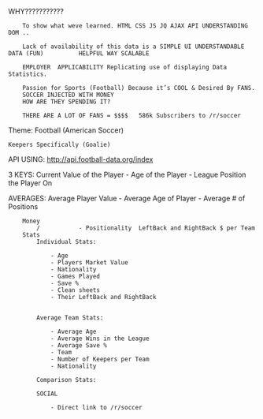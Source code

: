 WHY???????????
		
		To show what weve learned. HTML CSS JS JQ AJAX API UNDERSTANDING DOM ..

		Lack of availability of this data is a SIMPLE UI UNDERSTANDABLE DATA (FUN) 			HELPFUL WAY SCALABLE

		EMPLOYER  APPLICABILITY Replicating use of displaying Data Statistics.

		Passion for Sports (Football) Because it’s COOL & Desired By FANS.
		SOCCER INJECTED WITH MONEY
		HOW ARE THEY SPENDING IT?
		
		THERE ARE A LOT OF FANS = $$$$   586k Subscribers to /r/soccer 

Theme: Football (American Soccer)

	Keepers Specifically (Goalie)

API USING: http://api.football-data.org/index

3 KEYS:  Current Value of the Player - Age of the Player - League Position the Player On

AVERAGES: Average Player Value - Average Age of Player - Average # of Positions

		Money
			/			- Positionality  LeftBack and RightBack $ per Team
		Stats
			Individual Stats:

				- Age
				- Players Market Value
				- Nationality
				- Games Played
				- Save %
				- Clean sheets
				- Their LeftBack and RightBack
					
				
			Average Team Stats:
					
				- Average Age
				- Average Wins in the League
				- Average Save %
				- Team 
				- Number of Keepers per Team
				- Nationality
			
			Comparison Stats:

			SOCIAL 

				- Direct link to /r/soccer

